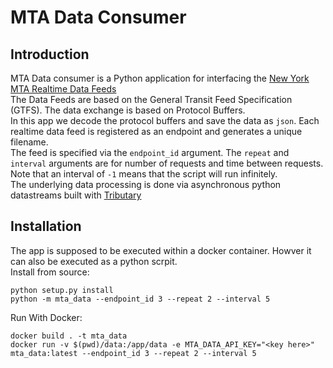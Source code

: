 # MTA Data Consumer

## Introduction
MTA Data consumer is a Python application for interfacing the [New York MTA Realtime Data Feeds](https://api.mta.info/)  
The Data Feeds are based on the General Transit Feed Specification (GTFS). The data exchange is based on Protocol Buffers.  
In this app we decode the protocol buffers and save the data as `json`. Each realtime data feed is registered as an endpoint and generates a unique filename.  
The feed is specified via the `endpoint_id` argument. The `repeat` and `interval` arguments are for number of requests and time between requests.  
Note that an interval of `-1` means that the script will run infinitely.    
The underlying data processing is done via asynchronous python datastreams built with [Tributary](https://github.com/timkpaine/tributary)

## Installation
The app is supposed to be executed within a docker container. Howver it can also be executed as a python scrpit.  
Install from source:

`python setup.py install`  
`python -m mta_data --endpoint_id 3 --repeat 2 --interval 5`

Run With Docker:

`docker build . -t mta_data`  
`docker run -v $(pwd)/data:/app/data -e MTA_DATA_API_KEY="<key here>" mta_data:latest --endpoint_id 3 --repeat 2 --interval 5`





